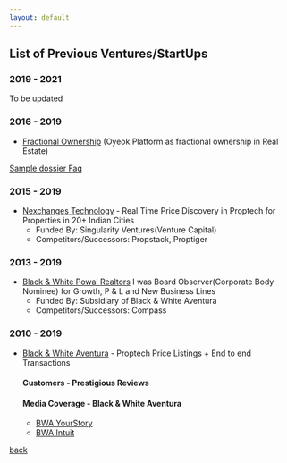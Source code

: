 ```yaml
---
layout: default
---
```


## List of Previous Ventures/StartUps

### 2019 - 2021

To be updated

### 2016 - 2019

- [Fractional Ownership](https://www.f6s.com/oyeok) (Oyeok Platform as fractional ownership in Real Estate)

<a href="https://sagungarg.com/pdfs/oyeok.pdf" target="_blank">Sample dossier Faq</a>

### 2015 - 2019
- [Nexchanges Technology](https://angel.co/company/nexchanges-technology) - Real Time Price Discovery in Proptech for Properties in 20+ Indian Cities
    - Funded By: Singularity Ventures(Venture Capital)
    - Competitors/Successors: Propstack, Proptiger

### 2013 - 2019
- [Black & White Powai Realtors]() I was Board Observer(Corporate Body Nominee) for Growth, P & L and New Business Lines 
    - Funded By: Subsidiary of Black & White Aventura
    - Competitors/Successors: Compass

### 2010 - 2019
- [Black & White Aventura](https://in.pinterest.com/bnwa/) - Proptech Price Listings + End to end Transactions

    #### Customers - Prestigious Reviews

    #### Media Coverage - Black & White Aventura
    - [BWA YourStory](https://yourstory.com/2014/03/blackwhite-aventura)
    - [BWA Intuit](https://quickbooks.intuit.com/in/resources/quickbooks-business-of-the-week/featuring-black-white-aventura)

[back](./)
